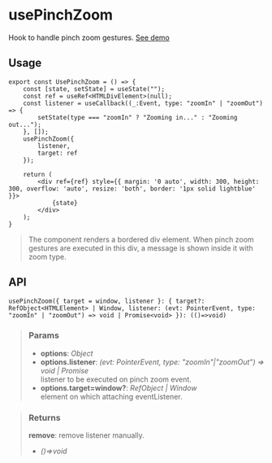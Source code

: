 # usePinchZoom
Hook to handle pinch zoom gestures. [See demo](https://ndriadev.github.io/react-tools/#/hooks/events/usePinchZoom)

## Usage

```tsx
export const UsePinchZoom = () => {
	const [state, setState] = useState("");
	const ref = useRef<HTMLDivElement>(null);
	const listener = useCallback((_:Event, type: "zoomIn" | "zoomOut") => {
		setState(type === "zoomIn" ? "Zooming in..." : "Zooming out...");
	}, []);
	usePinchZoom({
		listener,
		target: ref
	});

	return (
		<div ref={ref} style={{ margin: '0 auto', width: 300, height: 300, overflow: 'auto', resize: 'both', border: '1px solid lightblue' }}>
			{state}
		</div>
	);
}
```

> The component renders a bordered div element. When pinch zoom gestures are executed in this div, a message is shown inside it with zoom type.


## API

```tsx
usePinchZoom({ target = window, listener }: { target?: RefObject<HTMLElement> | Window, listener: (evt: PointerEvent, type: "zoomIn" | "zoomOut") => void | Promise<void> }): (()=>void)
```


> ### Params
>
> - __options__: _Object_
> - __options.listener__: _(evt: PointerEvent, type: "zoomIn"|"zoomOut") => void | Promise<void>_  
listener to be executed on pinch zoom event.
> - __options.target=window?__: _RefObject<HTMLElement> | Window_  
element on which attaching eventListener.
>



> ### Returns
>
> __remove__: remove listener manually.
> - _()=>void_  
>